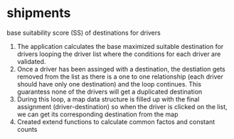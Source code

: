 # shipments
base suitability score (SS) of destinations for drivers

1. The application calculates the base maximized suitable destination for drivers looping the driver list where the conditions for each driver are validated.
2. Once a driver has been assinged with a destination, the destiation gets removed from the list as there is a one to one relationship (each driver should have only one destination)
and the loop continues. This guarantess none of the drivers will get a duplicated destination
3. During this loop, a map data structure is filled up with the final assignment (driver-destination) so when the driver is clicked on the list, we can get its corresponding
destination from the map
4. Created extend functions to calculate common factos and constant counts 
